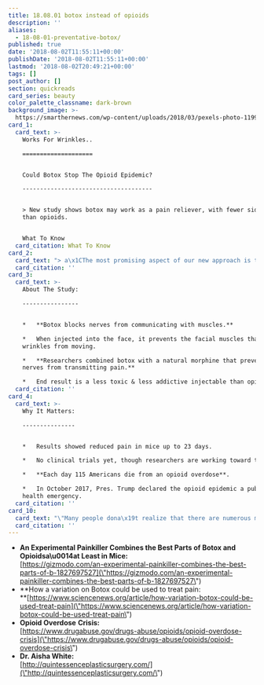```yaml
---
title: 18.08.01 botox instead of opioids
description: ''
aliases:
  - 18-08-01-preventative-botox/
published: true
date: '2018-08-02T11:55:11+00:00'
publishDate: '2018-08-02T11:55:11+00:00'
lastmod: '2018-08-02T20:49:21+00:00'
tags: []
post_author: []
section: quickreads
card_series: beauty
color_palette_classname: dark-brown
background_image: >-
  https://smarthernews.com/wp-content/uploads/2018/03/pexels-photo-119959-scaled.jpeg
card_1:
  card_text: >-
    Works For Wrinkles..

    ====================


    Could Botox Stop The Opioid Epidemic?

    -------------------------------------


    > New study shows botox may work as a pain reliever, with fewer side effects
    than opioids.


    What To Know
  card_citation: What To Know
card_2:
  card_text: "> a\x1CThe most promising aspect of our new approach is that **we can prolong the opioid pain relief effect for many months with a single injection** of our new bio-pharmaceuticals. This could benefit chronic pain sufferers in many ways and also avoid the terrible consequences of continuous use of opioids.a\x1D\n> \n> Bazbek Davletov, study author and chair of the biomedical science department, University of Sheffield"
  card_citation: ''
card_3:
  card_text: >-
    About The Study:

    ----------------


    *   **Botox blocks nerves from communicating with muscles.**

    *   When injected into the face, it prevents the facial muscles that create
    wrinkles from moving.

    *   **Researchers combined botox with a natural morphine that prevents
    nerves from transmitting pain.**

    *   End result is a less toxic & less addictive injectable than opioids.
  card_citation: ''
card_4:
  card_text: >-
    Why It Matters:

    ---------------


    *   Results showed reduced pain in mice up to 23 days.

    *   No clinical trials yet, though researchers are working toward that goal.

    *   **Each day 115 Americans die from an opioid overdose**.

    *   In October 2017, Pres. Trump declared the opioid epidemic a public
    health emergency.
  card_citation: ''
card_10:
  card_text: "\"Many people dona\x19t realize that there are numerous medical indications for Botox. We routinely use it in my office to treat migraines.\" Dr. Aisha White, Quintessence Plastic Surgery to SmartHER News.\n\n[view sources](https://smarthernews.com/18-08-01-preventative-botox/)"
  card_citation: ''
---
```

*   **An Experimental Painkiller Combines the Best Parts of Botox and Opioidsa\\u0014at Least in Mice:**  
    [https://gizmodo.com/an-experimental-painkiller-combines-the-best-parts-of-b-1827697527](\"https://gizmodo.com/an-experimental-painkiller-combines-the-best-parts-of-b-1827697527\")
*   **How a variation on Botox could be used to treat pain:  
    **[https://www.sciencenews.org/article/how-variation-botox-could-be-used-treat-pain](\"https://www.sciencenews.org/article/how-variation-botox-could-be-used-treat-pain\")
*   **Opioid Overdose** **Crisis:**  
    [https://www.drugabuse.gov/drugs-abuse/opioids/opioid-overdose-crisis](\"https://www.drugabuse.gov/drugs-abuse/opioids/opioid-overdose-crisis\")
*   **Dr. Aisha White:**  
    [http://quintessenceplasticsurgery.com/](\"http://quintessenceplasticsurgery.com/\")